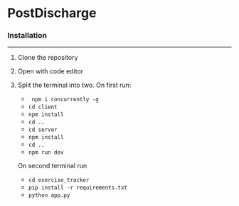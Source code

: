 # PostDischarge

### Installation
---

1. Clone the repository
2. Open with code editor
3. Split the terminal into two.
    On first run:
    + ` npm i concurrently -g`
    + ` cd client `
    + ` npm install `
    + ` cd .. `
    + ` cd server `
    + ` npm install `
    + ` cd .. `
    + ` npm run dev `
    
    On second terminal run
    + ` cd exercise_tracker `
    + ` pip install -r requirements.txt `
    + ` python app.py `
    
